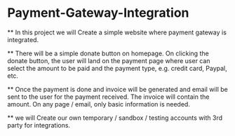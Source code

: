# Payment-Gateway-Integration

** In this project we will Create a simple website where payment gateway is integrated.

** There will be a simple donate button on homepage. On clicking
the donate button, the user will land on the payment page where
user can select the amount to be paid and the payment type, e.g.
credit card, Paypal, etc.

** Once the payment is done and invoice will be generated and email
will be sent to the user for the payment received. The invoice will
contain the amount. On any page / email, only basic information is needed.

** we will Create our own temporary / sandbox / testing accounts with 3rd
party for integrations.

